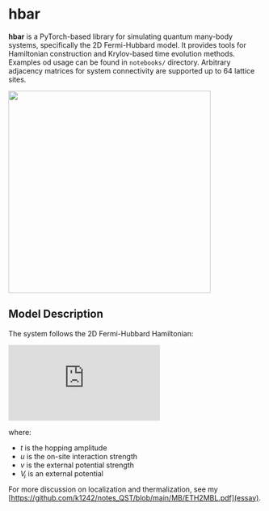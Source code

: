# hbar

**hbar** is a PyTorch-based library for simulating quantum many-body systems, specifically the 2D Fermi-Hubbard model. It provides tools for Hamiltonian construction and Krylov-based time evolution methods. Examples od usage can be found in `notebooks/` directory. Arbitrary adjacency matrices for system connectivity are supported up to 64 lattice sites. 

<img src="assets/uv.mp4" width="400">

## Model Description
The system follows the 2D Fermi-Hubbard Hamiltonian:

![Equation](https://latex.codecogs.com/svg.latex?H%20%3D%20-t%5Csum_%7B%5Clangle%20i%2C%20j%5Crangle%7D%20c_i%5E%7B%5Cdagger%7D%20c_j%20+%20u%20%5Csum_j%20n_%7Bj%20%5Cuparrow%7D%20n_%7Bj%20%5Cdownarrow%7D%20+%20v%20%5Csum_j%20V_j%20(n_%7Bj%20%5Cuparrow%7D%20+%20n_%7Bj%20%5Cdownarrow%7D))

where:
- _t_ is the hopping amplitude
- _u_ is the on-site interaction strength
- _v_ is the external potential strength
- _Vⱼ_ is an external potential


For more discussion on localization and thermalization, see my [https://github.com/k1242/notes_QST/blob/main/MB/ETH2MBL.pdf](essay).

<!-- 
## Installation
Clone the repository and install dependencies:
```bash
git clone https://github.com/k1242/hbar
cd hbar
pip install -r requirements.txt
``` -->

